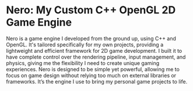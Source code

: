 # Nero: My Custom C++ OpenGL 2D Game Engine

Nero is a game engine I developed from the ground up, using C++ and OpenGL. It's tailored specifically for my own projects, providing a lightweight and efficient framework for 2D game development. I built it to have complete control over the rendering pipeline, input management, and physics, giving me the flexibility I need to create unique gaming experiences. Nero is designed to be simple yet powerful, allowing me to focus on game design without relying too much on external libraries or frameworks. It’s the engine I use to bring my personal game projects to life.